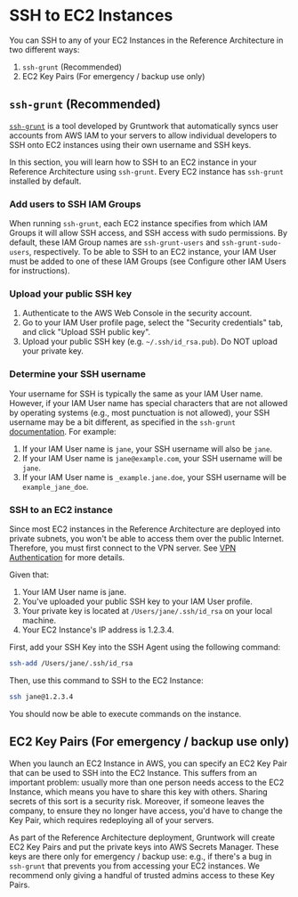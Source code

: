 # SSH to EC2 Instances

You can SSH to any of your EC2 Instances in the Reference Architecture in two different ways:

1. `ssh-grunt` (Recommended)
1. EC2 Key Pairs (For emergency / backup use only)

## `ssh-grunt` (Recommended)

[`ssh-grunt`](../../../reference/modules/terraform-aws-security/ssh-grunt/) is a tool developed by Gruntwork that automatically syncs user accounts from AWS IAM to your servers to allow individual developers to SSH onto EC2 instances using their own username and SSH keys.

In this section, you will learn how to SSH to an EC2 instance in your Reference Architecture using `ssh-grunt`. Every EC2 instance has `ssh-grunt` installed by default.

### Add users to SSH IAM Groups

When running `ssh-grunt`, each EC2 instance specifies from which IAM Groups it will allow SSH access, and SSH access with sudo permissions. By default, these IAM Group names are `ssh-grunt-users` and `ssh-grunt-sudo-users`, respectively. To be able to SSH to an EC2 instance, your IAM User must be added to one of these IAM Groups (see Configure other IAM Users for instructions).

### Upload your public SSH key

1. Authenticate to the AWS Web Console in the security account.
1. Go to your IAM User profile page, select the "Security credentials" tab, and click "Upload SSH public key".
1. Upload your public SSH key (e.g. `~/.ssh/id_rsa.pub`). Do NOT upload your private key.

### Determine your SSH username

Your username for SSH is typically the same as your IAM User name. However, if your IAM User name has special characters that are not allowed by operating systems (e.g., most punctuation is not allowed), your SSH username may be a bit different, as specified in the `ssh-grunt` [documentation](../../../reference/modules/terraform-aws-security/ssh-grunt/). For example:

1. If your IAM User name is `jane`, your SSH username will also be `jane`.
1. If your IAM User name is `jane@example.com`, your SSH username will be `jane`.
1. If your IAM User name is `_example.jane.doe`, your SSH username will be `example_jane_doe`.


### SSH to an EC2 instance

Since most EC2 instances in the Reference Architecture are deployed into private subnets, you won't be able to access them over the public Internet. Therefore, you must first connect to the VPN server. See [VPN Authentication](../how-to-auth-vpn/index.md) for more details.

Given that:

1.  Your IAM User name is jane.
1.  You've uploaded your public SSH key to your IAM User profile.
1.  Your private key is located at `/Users/jane/.ssh/id_rsa` on your local machine.
1.  Your EC2 Instance's IP address is 1.2.3.4.


First, add your SSH Key into the SSH Agent using the following command:

```bash
ssh-add /Users/jane/.ssh/id_rsa
```

Then, use this command to SSH to the EC2 Instance:

```bash
ssh jane@1.2.3.4
```

You should now be able to execute commands on the instance.

## EC2 Key Pairs (For emergency / backup use only)

When you launch an EC2 Instance in AWS, you can specify an EC2 Key Pair that can be used to SSH into the EC2 Instance. This suffers from an important problem: usually more than one person needs access to the EC2 Instance, which means you have to share this key with others. Sharing secrets of this sort is a security risk. Moreover, if someone leaves the company, to ensure they no longer have access, you'd have to change the Key Pair, which requires redeploying all of your servers.

As part of the Reference Architecture deployment, Gruntwork will create EC2 Key Pairs and put the private keys into AWS Secrets Manager. These keys are there only for emergency / backup use: e.g., if there's a bug in `ssh-grunt` that prevents you from accessing your EC2 instances. We recommend only giving a handful of trusted admins access to these Key Pairs.
